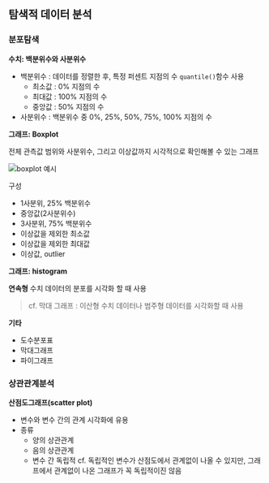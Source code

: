 ## 탐색적 데이터 분석

### 분포탐색

**수치: 백분위수와 사분위수**

- 백분위수 : 데이터를 정렬한 후, 특정 퍼센트 지점의 수 `quantile()`함수 사용
  - 최소값 : 0% 지점의 수
  - 최대값 : 100% 지점의 수
  - 중앙값 : 50% 지점의 수
- 사분위수 : 백분위수 중 0%, 25%, 50%, 75%, 100% 지점의 수

**그래프: Boxplot**

전체 관측값 범위와 사분위수, 그리고 이상값까지 시각적으로 확인해볼 수 있는 그래프

![boxplot 예시](탐색적데이터분석__분포탐색/소스_TODO/boxplot.png)

구성
- 1사분위, 25% 백분위수
- 중앙값(2사분위수)
- 3사분위, 75% 백분위수
- 이상값을 제외한 최소값
- 이상값을 제외한 최대값
- 이상값, outlier

**그래프: histogram**

**연속형** 수치 데이터의 분포를 시각화 할 때 사용
> cf. 막대 그래프 : 이산형 수치 데이터나 범주형 데이터를 시각화할 때 사용

**기타**
- 도수분포표
- 막대그래프
- 파이그래프

### 상관관계분석

**산점도그래프(scatter plot)**
- 변수와 변수 간의 관계 시각화에 유용
- 종류
  - 양의 상관관계
  - 음의 상관관계
  - 변수 간 독립적
    cf. 독립적인 변수가 산점도에서 관계없이 나올 수 있지만, 그래프에서 관계없이 나온 그래프가 꼭 독립적이진 않음

